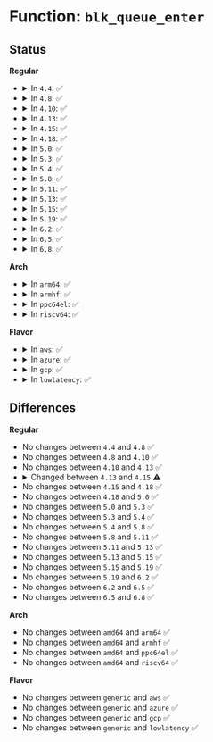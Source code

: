 # Function: <code>blk_queue_enter</code>

## Status
<b>Regular</b>
<ul>
<li>
<details>
<summary>In <code>4.4</code>: ✅</summary>

```c
int blk_queue_enter(struct request_queue *q, bool nowait);
```

**Collision:** Unique Global

**Inline:** No

**Transformation:** False

**Instances:**

```
In block/blk-core.c (ffffffff813b99b0)
Location: block/blk-core.c:649
Inline: False
Direct callers:
  - fs/block_dev.c:bdev_read_page
  - fs/block_dev.c:bdev_write_page
  - block/blk-mq.c:blk_mq_alloc_request
```
**Symbols:**

```
ffffffff813b99b0-ffffffff813b9b64: blk_queue_enter (STB_GLOBAL)
```
</details>
</li>
<li>
<details>
<summary>In <code>4.8</code>: ✅</summary>

```c
int blk_queue_enter(struct request_queue *q, bool nowait);
```

**Collision:** Unique Global

**Inline:** No

**Transformation:** False

**Instances:**

```
In block/blk-core.c (ffffffff813fd7a0)
Location: block/blk-core.c:651
Inline: False
Direct callers:
  - fs/block_dev.c:bdev_write_page
  - fs/block_dev.c:bdev_read_page
  - fs/dax.c:dax_map_atomic
  - block/blk-timeout.c:blk_timeout_work
  - block/blk-mq.c:blk_mq_alloc_request
```
**Symbols:**

```
ffffffff813fd7a0-ffffffff813fd949: blk_queue_enter (STB_GLOBAL)
```
</details>
</li>
<li>
<details>
<summary>In <code>4.10</code>: ✅</summary>

```c
int blk_queue_enter(struct request_queue *q, bool nowait);
```

**Collision:** Unique Global

**Inline:** No

**Transformation:** False

**Instances:**

```
In block/blk-core.c (ffffffff81417100)
Location: block/blk-core.c:652
Inline: False
Direct callers:
  - fs/block_dev.c:bdev_write_page
  - fs/block_dev.c:bdev_read_page
  - fs/dax.c:dax_map_atomic
  - block/blk-timeout.c:blk_timeout_work
```
**Symbols:**

```
ffffffff81417100-ffffffff81417287: blk_queue_enter (STB_GLOBAL)
```
</details>
</li>
<li>
<details>
<summary>In <code>4.13</code>: ✅</summary>

```c
int blk_queue_enter(struct request_queue *q, bool nowait);
```

**Collision:** Unique Global

**Inline:** No

**Transformation:** False

**Instances:**

```
In block/blk-core.c (ffffffff81424e30)
Location: block/blk-core.c:763
Inline: False
Direct callers:
  - fs/block_dev.c:bdev_write_page
  - fs/block_dev.c:bdev_read_page
  - block/blk-timeout.c:blk_timeout_work
  - block/blk-mq.c:blk_mq_alloc_request_hctx
  - block/blk-mq.c:blk_mq_alloc_request
```
**Symbols:**

```
ffffffff81424e30-ffffffff81424fb2: blk_queue_enter (STB_GLOBAL)
```
</details>
</li>
<li>
<details>
<summary>In <code>4.15</code>: ✅</summary>

```c
int blk_queue_enter(struct request_queue *q, blk_mq_req_flags_t flags);
```

**Collision:** Unique Global

**Inline:** No

**Transformation:** False

**Instances:**

```
In block/blk-core.c (ffffffff8144fcb0)
Location: block/blk-core.c:818
Inline: False
Direct callers:
  - fs/block_dev.c:bdev_write_page
  - fs/block_dev.c:bdev_read_page
  - block/blk-core.c:direct_make_request
  - block/blk-core.c:blk_get_request_flags
  - block/blk-mq.c:blk_mq_alloc_request_hctx
  - block/blk-mq.c:blk_mq_alloc_request
```
**Symbols:**

```
ffffffff8144fcb0-ffffffff8144fec1: blk_queue_enter (STB_GLOBAL)
```
</details>
</li>
<li>
<details>
<summary>In <code>4.18</code>: ✅</summary>

```c
int blk_queue_enter(struct request_queue *q, blk_mq_req_flags_t flags);
```

**Collision:** Unique Global

**Inline:** No

**Transformation:** False

**Instances:**

```
In block/blk-core.c (ffffffff81482ed0)
Location: block/blk-core.c:918
Inline: False
Direct callers:
  - fs/block_dev.c:bdev_write_page
  - fs/block_dev.c:bdev_read_page
  - block/blk-core.c:direct_make_request
  - block/blk-core.c:generic_make_request
  - block/blk-core.c:generic_make_request
  - block/blk-core.c:blk_get_request
  - block/blk-mq.c:blk_mq_alloc_request_hctx
  - block/blk-mq.c:blk_mq_alloc_request
```
**Symbols:**

```
ffffffff81482ed0-ffffffff814830a3: blk_queue_enter (STB_GLOBAL)
```
</details>
</li>
<li>
<details>
<summary>In <code>5.0</code>: ✅</summary>

```c
int blk_queue_enter(struct request_queue *q, blk_mq_req_flags_t flags);
```

**Collision:** Unique Global

**Inline:** No

**Transformation:** False

**Instances:**

```
In block/blk-core.c (ffffffff8149e830)
Location: block/blk-core.c:398
Inline: False
Direct callers:
  - fs/block_dev.c:bdev_write_page
  - fs/block_dev.c:bdev_read_page
  - block/blk-core.c:direct_make_request
  - block/blk-core.c:generic_make_request
  - block/blk-core.c:generic_make_request
  - block/blk-mq.c:blk_mq_alloc_request_hctx
  - block/blk-mq.c:blk_mq_alloc_request
```
**Symbols:**

```
ffffffff8149e830-ffffffff8149ea38: blk_queue_enter (STB_GLOBAL)
```
</details>
</li>
<li>
<details>
<summary>In <code>5.3</code>: ✅</summary>

```c
int blk_queue_enter(struct request_queue *q, blk_mq_req_flags_t flags);
```

**Collision:** Unique Global

**Inline:** No

**Transformation:** False

**Instances:**

```
In block/blk-core.c (ffffffff814cc9d0)
Location: block/blk-core.c:396
Inline: False
Direct callers:
  - fs/block_dev.c:bdev_write_page
  - fs/block_dev.c:bdev_read_page
  - block/blk-core.c:direct_make_request
  - block/blk-mq.c:blk_mq_alloc_request_hctx
  - block/blk-mq.c:blk_mq_alloc_request
```
**Symbols:**

```
ffffffff814cc9d0-ffffffff814ccbda: blk_queue_enter (STB_GLOBAL)
```
</details>
</li>
<li>
<details>
<summary>In <code>5.4</code>: ✅</summary>

```c
int blk_queue_enter(struct request_queue *q, blk_mq_req_flags_t flags);
```

**Collision:** Unique Global

**Inline:** No

**Transformation:** False

**Instances:**

```
In block/blk-core.c (ffffffff814e5c10)
Location: block/blk-core.c:400
Inline: False
Direct callers:
  - fs/block_dev.c:bdev_write_page
  - fs/block_dev.c:bdev_read_page
  - block/blk-core.c:direct_make_request
  - block/blk-mq.c:blk_mq_alloc_request_hctx
  - block/blk-mq.c:blk_mq_alloc_request
```
**Symbols:**

```
ffffffff814e5c10-ffffffff814e5e0e: blk_queue_enter (STB_GLOBAL)
```
</details>
</li>
<li>
<details>
<summary>In <code>5.8</code>: ✅</summary>

```c
int blk_queue_enter(struct request_queue *q, blk_mq_req_flags_t flags);
```

**Collision:** Unique Global

**Inline:** No

**Transformation:** False

**Instances:**

```
In block/blk-core.c (ffffffff81544d00)
Location: block/blk-core.c:412
Inline: False
Direct callers:
  - fs/block_dev.c:bdev_write_page
  - fs/block_dev.c:bdev_read_page
  - block/blk-core.c:direct_make_request
  - block/blk-mq.c:blk_mq_alloc_request_hctx
  - block/blk-mq.c:blk_mq_alloc_request
```
**Symbols:**

```
ffffffff81544d00-ffffffff81544ef6: blk_queue_enter (STB_GLOBAL)
```
</details>
</li>
<li>
<details>
<summary>In <code>5.11</code>: ✅</summary>

```c
int blk_queue_enter(struct request_queue *q, blk_mq_req_flags_t flags);
```

**Collision:** Unique Global

**Inline:** No

**Transformation:** False

**Instances:**

```
In block/blk-core.c (ffffffff81561280)
Location: block/blk-core.c:430
Inline: False
Direct callers:
  - fs/block_dev.c:bdev_write_page
  - fs/block_dev.c:bdev_read_page
  - block/blk-core.c:__submit_bio_noacct_mq
  - block/blk-core.c:__submit_bio_noacct
  - block/blk-mq.c:blk_mq_alloc_request_hctx
  - block/blk-mq.c:blk_mq_alloc_request
```
**Symbols:**

```
ffffffff81561280-ffffffff815614b2: blk_queue_enter (STB_GLOBAL)
```
</details>
</li>
<li>
<details>
<summary>In <code>5.13</code>: ✅</summary>

```c
int blk_queue_enter(struct request_queue *q, blk_mq_req_flags_t flags);
```

**Collision:** Unique Global

**Inline:** No

**Transformation:** False

**Instances:**

```
In block/blk-core.c (ffffffff815699d0)
Location: block/blk-core.c:431
Inline: False
Direct callers:
  - fs/block_dev.c:bdev_write_page
  - fs/block_dev.c:bdev_read_page
  - block/blk-core.c:__submit_bio_noacct
  - block/blk-mq.c:blk_mq_alloc_request_hctx
  - block/blk-mq.c:blk_mq_alloc_request
```
**Symbols:**

```
ffffffff815699d0-ffffffff81569c02: blk_queue_enter (STB_GLOBAL)
```
</details>
</li>
<li>
<details>
<summary>In <code>5.15</code>: ✅</summary>

```c
int blk_queue_enter(struct request_queue *q, blk_mq_req_flags_t flags);
```

**Collision:** Unique Global

**Inline:** No

**Transformation:** False

**Instances:**

```
In block/blk-core.c (ffffffff815ce450)
Location: block/blk-core.c:440
Inline: False
Direct callers:
  - block/bdev.c:bdev_write_page
  - block/bdev.c:bdev_read_page
  - block/blk-mq.c:blk_mq_alloc_request_hctx
  - block/blk-mq.c:blk_mq_alloc_request
  - block/blk-cgroup.c:blkg_conf_prep
```
**Symbols:**

```
ffffffff815ce450-ffffffff815ce5bb: blk_queue_enter (STB_GLOBAL)
```
</details>
</li>
<li>
<details>
<summary>In <code>5.19</code>: ✅</summary>

```c
int blk_queue_enter(struct request_queue *q, blk_mq_req_flags_t flags);
```

**Collision:** Unique Global

**Inline:** No

**Transformation:** False

**Instances:**

```
In block/blk-core.c (ffffffff81678680)
Location: block/blk-core.c:335
Inline: False
Direct callers:
  - block/bdev.c:bdev_write_page
  - block/bdev.c:bdev_read_page
  - block/blk-mq.c:blk_mq_alloc_request_hctx
  - block/blk-mq.c:blk_mq_alloc_request
  - block/blk-cgroup.c:blkg_conf_prep
```
**Symbols:**

```
ffffffff81678680-ffffffff816788a4: blk_queue_enter (STB_GLOBAL)
```
</details>
</li>
<li>
<details>
<summary>In <code>6.2</code>: ✅</summary>

```c
int blk_queue_enter(struct request_queue *q, blk_mq_req_flags_t flags);
```

**Collision:** Unique Global

**Inline:** No

**Transformation:** False

**Instances:**

```
In block/blk-core.c (ffffffff81734ae0)
Location: block/blk-core.c:313
Inline: False
Direct callers:
  - block/bdev.c:bdev_write_page
  - block/bdev.c:bdev_read_page
  - block/blk-mq.c:blk_mq_alloc_request_hctx
  - block/blk-mq.c:blk_mq_alloc_request
  - block/blk-mq.c:blk_mq_alloc_request
  - block/blk-cgroup.c:blkg_conf_prep
```
**Symbols:**

```
ffffffff81734ae0-ffffffff81734cfe: blk_queue_enter (STB_GLOBAL)
```
</details>
</li>
<li>
<details>
<summary>In <code>6.5</code>: ✅</summary>

```c
int blk_queue_enter(struct request_queue *q, blk_mq_req_flags_t flags);
```

**Collision:** Unique Global

**Inline:** No

**Transformation:** False

**Instances:**

```
In block/blk-core.c (ffffffff81771030)
Location: block/blk-core.c:310
Inline: False
Direct callers:
  - block/blk-mq.c:blk_mq_alloc_request_hctx
  - block/blk-mq.c:blk_mq_alloc_request
  - block/blk-mq.c:blk_mq_alloc_request
```
**Symbols:**

```
ffffffff81771030-ffffffff8177125f: blk_queue_enter (STB_GLOBAL)
```
</details>
</li>
<li>
<details>
<summary>In <code>6.8</code>: ✅</summary>

```c
int blk_queue_enter(struct request_queue *q, blk_mq_req_flags_t flags);
```

**Collision:** Unique Global

**Inline:** No

**Transformation:** False

**Instances:**

```
In block/blk-core.c (ffffffff817b3380)
Location: block/blk-core.c:312
Inline: False
Direct callers:
  - block/blk-mq.c:blk_mq_alloc_request_hctx
  - block/blk-mq.c:blk_mq_alloc_request
  - block/blk-mq.c:blk_mq_alloc_request
```
**Symbols:**

```
ffffffff817b3380-ffffffff817b35a0: blk_queue_enter (STB_GLOBAL)
```
</details>
</li>
</ul>
<b>Arch</b>
<ul>
<li>
<details>
<summary>In <code>arm64</code>: ✅</summary>

```c
int blk_queue_enter(struct request_queue *q, blk_mq_req_flags_t flags);
```

**Collision:** Unique Global

**Inline:** No

**Transformation:** False

**Instances:**

```
In block/blk-core.c (ffff8000105e31a0)
Location: block/blk-core.c:400
Inline: False
Direct callers:
  - fs/block_dev.c:bdev_write_page
  - fs/block_dev.c:bdev_read_page
  - block/blk-core.c:direct_make_request
  - block/blk-mq.c:blk_mq_alloc_request_hctx
  - block/blk-mq.c:blk_mq_alloc_request
```
**Symbols:**

```
ffff8000105e31a0-ffff8000105e33f4: blk_queue_enter (STB_GLOBAL)
```
</details>
</li>
<li>
<details>
<summary>In <code>armhf</code>: ✅</summary>

```c
int blk_queue_enter(struct request_queue *q, blk_mq_req_flags_t flags);
```

**Collision:** Unique Global

**Inline:** No

**Transformation:** False

**Instances:**

```
In block/blk-core.c (c079048c)
Location: block/blk-core.c:400
Inline: False
Direct callers:
  - fs/block_dev.c:bdev_write_page
  - fs/block_dev.c:bdev_read_page
  - block/blk-core.c:direct_make_request
  - block/blk-core.c:generic_make_request
  - block/blk-mq.c:blk_mq_alloc_request_hctx
  - block/blk-mq.c:blk_mq_alloc_request
```
**Symbols:**

```
c079048c-c07906f4: blk_queue_enter (STB_GLOBAL)
```
</details>
</li>
<li>
<details>
<summary>In <code>ppc64el</code>: ✅</summary>

```c
int blk_queue_enter(struct request_queue *q, blk_mq_req_flags_t flags);
```

**Collision:** Unique Global

**Inline:** No

**Transformation:** False

**Instances:**

```
In block/blk-core.c (c0000000007769c0)
Location: block/blk-core.c:400
Inline: False
Direct callers:
  - fs/block_dev.c:bdev_write_page
  - fs/block_dev.c:bdev_read_page
  - block/blk-core.c:direct_make_request
  - block/blk-mq.c:blk_mq_alloc_request_hctx
  - block/blk-mq.c:blk_mq_alloc_request
```
**Symbols:**

```
c0000000007769c0-c000000000776cb0: blk_queue_enter (STB_GLOBAL)
```
</details>
</li>
<li>
<details>
<summary>In <code>riscv64</code>: ✅</summary>

```c
int blk_queue_enter(struct request_queue *q, blk_mq_req_flags_t flags);
```

**Collision:** Unique Global

**Inline:** No

**Transformation:** False

**Instances:**

```
In block/blk-core.c (ffffffe000424de4)
Location: block/blk-core.c:400
Inline: False
Direct callers:
  - fs/block_dev.c:bdev_write_page
  - fs/block_dev.c:bdev_read_page
  - block/blk-core.c:direct_make_request
  - block/blk-mq.c:blk_mq_alloc_request_hctx
  - block/blk-mq.c:blk_mq_alloc_request
```
**Symbols:**

```
ffffffe000424de4-ffffffe000424f90: blk_queue_enter (STB_GLOBAL)
```
</details>
</li>
</ul>
<b>Flavor</b>
<ul>
<li>
<details>
<summary>In <code>aws</code>: ✅</summary>

```c
int blk_queue_enter(struct request_queue *q, blk_mq_req_flags_t flags);
```

**Collision:** Unique Global

**Inline:** No

**Transformation:** False

**Instances:**

```
In block/blk-core.c (ffffffff814de1f0)
Location: block/blk-core.c:400
Inline: False
Direct callers:
  - fs/block_dev.c:bdev_write_page
  - fs/block_dev.c:bdev_read_page
  - block/blk-core.c:direct_make_request
  - block/blk-mq.c:blk_mq_alloc_request_hctx
  - block/blk-mq.c:blk_mq_alloc_request
```
**Symbols:**

```
ffffffff814de1f0-ffffffff814de3ee: blk_queue_enter (STB_GLOBAL)
```
</details>
</li>
<li>
<details>
<summary>In <code>azure</code>: ✅</summary>

```c
int blk_queue_enter(struct request_queue *q, blk_mq_req_flags_t flags);
```

**Collision:** Unique Global

**Inline:** No

**Transformation:** False

**Instances:**

```
In block/blk-core.c (ffffffff814ceb90)
Location: block/blk-core.c:400
Inline: False
Direct callers:
  - fs/block_dev.c:bdev_write_page
  - fs/block_dev.c:bdev_read_page
  - block/blk-core.c:direct_make_request
  - block/blk-mq.c:blk_mq_alloc_request_hctx
  - block/blk-mq.c:blk_mq_alloc_request
```
**Symbols:**

```
ffffffff814ceb90-ffffffff814ced8e: blk_queue_enter (STB_GLOBAL)
```
</details>
</li>
<li>
<details>
<summary>In <code>gcp</code>: ✅</summary>

```c
int blk_queue_enter(struct request_queue *q, blk_mq_req_flags_t flags);
```

**Collision:** Unique Global

**Inline:** No

**Transformation:** False

**Instances:**

```
In block/blk-core.c (ffffffff814da280)
Location: block/blk-core.c:400
Inline: False
Direct callers:
  - fs/block_dev.c:bdev_write_page
  - fs/block_dev.c:bdev_read_page
  - block/blk-core.c:direct_make_request
  - block/blk-mq.c:blk_mq_alloc_request_hctx
  - block/blk-mq.c:blk_mq_alloc_request
```
**Symbols:**

```
ffffffff814da280-ffffffff814da47e: blk_queue_enter (STB_GLOBAL)
```
</details>
</li>
<li>
<details>
<summary>In <code>lowlatency</code>: ✅</summary>

```c
int blk_queue_enter(struct request_queue *q, blk_mq_req_flags_t flags);
```

**Collision:** Unique Global

**Inline:** No

**Transformation:** False

**Instances:**

```
In block/blk-core.c (ffffffff814f2f10)
Location: block/blk-core.c:400
Inline: False
Direct callers:
  - fs/block_dev.c:bdev_write_page
  - fs/block_dev.c:bdev_read_page
  - block/blk-core.c:direct_make_request
  - block/blk-mq.c:blk_mq_alloc_request_hctx
  - block/blk-mq.c:blk_mq_alloc_request
```
**Symbols:**

```
ffffffff814f2f10-ffffffff814f315e: blk_queue_enter (STB_GLOBAL)
```
</details>
</li>
</ul>

## Differences
<b>Regular</b>
<ul>
<li>
No changes between <code>4.4</code> and <code>4.8</code> ✅
</li>
<li>
No changes between <code>4.8</code> and <code>4.10</code> ✅
</li>
<li>
No changes between <code>4.10</code> and <code>4.13</code> ✅
</li>
<li>
<details>
<summary>Changed between <code>4.13</code> and <code>4.15</code> ⚠️</summary>
<ul>
<li>
<b>Param added. </b>
<code>blk_mq_req_flags_t flags</code>
</li>
<li>
<b>Param removed. </b>
<code>bool nowait</code>
</li>
</ul>
</details>
</li>
<li>
No changes between <code>4.15</code> and <code>4.18</code> ✅
</li>
<li>
No changes between <code>4.18</code> and <code>5.0</code> ✅
</li>
<li>
No changes between <code>5.0</code> and <code>5.3</code> ✅
</li>
<li>
No changes between <code>5.3</code> and <code>5.4</code> ✅
</li>
<li>
No changes between <code>5.4</code> and <code>5.8</code> ✅
</li>
<li>
No changes between <code>5.8</code> and <code>5.11</code> ✅
</li>
<li>
No changes between <code>5.11</code> and <code>5.13</code> ✅
</li>
<li>
No changes between <code>5.13</code> and <code>5.15</code> ✅
</li>
<li>
No changes between <code>5.15</code> and <code>5.19</code> ✅
</li>
<li>
No changes between <code>5.19</code> and <code>6.2</code> ✅
</li>
<li>
No changes between <code>6.2</code> and <code>6.5</code> ✅
</li>
<li>
No changes between <code>6.5</code> and <code>6.8</code> ✅
</li>
</ul>
<b>Arch</b>
<ul>
<li>
No changes between <code>amd64</code> and <code>arm64</code> ✅
</li>
<li>
No changes between <code>amd64</code> and <code>armhf</code> ✅
</li>
<li>
No changes between <code>amd64</code> and <code>ppc64el</code> ✅
</li>
<li>
No changes between <code>amd64</code> and <code>riscv64</code> ✅
</li>
</ul>
<b>Flavor</b>
<ul>
<li>
No changes between <code>generic</code> and <code>aws</code> ✅
</li>
<li>
No changes between <code>generic</code> and <code>azure</code> ✅
</li>
<li>
No changes between <code>generic</code> and <code>gcp</code> ✅
</li>
<li>
No changes between <code>generic</code> and <code>lowlatency</code> ✅
</li>
</ul>
